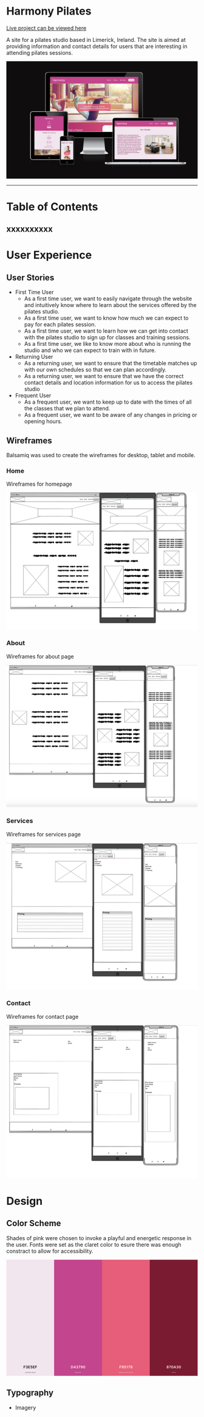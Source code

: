 # Harmony Pilates

[Live project can be viewed here](https://saziosu.github.io/harmony-pilates/)

A site for a pilates studio based in Limerick, Ireland. The site is aimed at providing information and contact details for users that are interesting in attending pilates sessions.

![](assets/images/readme/responsive.png)

---

# Table of Contents
xxxxxxxxxx
---

# User Experience

## User Stories

* First Time User
    * As a first time user, we want to easily navigate through the website and intuitively know where to learn about the services offered by the pilates studio.
    * As a first time user, we want to know how much we can expect to pay for each pilates session.
    * As a first time user, we want to learn how we can get into contact with the pilates studio to sign up for classes and training sessions. 
    * As a first time user, we like to know more about who is running the studio and who we can expect to train with in future.
* Returning User
    * As a returning user, we want to ensure that the timetable matches up with our own schedules so that we can plan accordingly.
    * As a returning user, we want to ensure that we have the correct contact details and location information for us to access the pilates studio
* Frequent User
    * As a frequent user, we want to keep up to date with the times of all the classes that we plan to attend.
    * As a frequent user, we want to be aware of any changes in pricing or opening hours.

## Wireframes

 Balsamiq was used to create the wireframes for desktop, tablet and mobile.

### Home

Wireframes for homepage

![](assets/images/readme/wireframes-homepage.png)

### About

Wireframes for about page 

![](assets/images/readme/wireframes-about.png)

### Services

Wireframes for services page 

![](assets/images/readme/wireframes-services.png)

### Contact

Wireframes for contact page

![](assets/images/readme/wireframes-contact.png)

# Design 

## Color Scheme
Shades of pink were chosen to invoke a playful and energetic response in the user.
Fonts were set as the claret color to esure there was enough constract to allow for accessibility.

![](assets/images/readme/coolers-palette.png)

## Typography
* Imagery